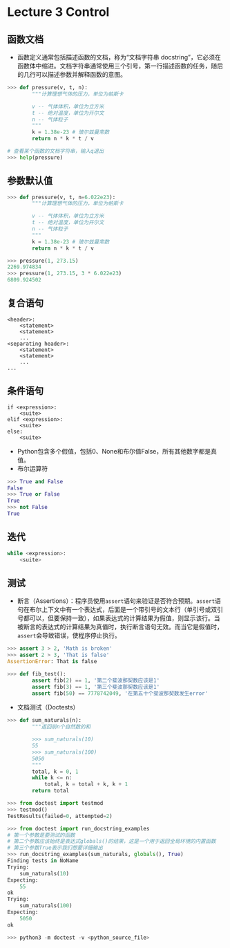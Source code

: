 # Lecture 3 Control
## 函数文档
* 函数定义通常包括描述函数的文档，称为“文档字符串 docstring”，它必须在函数体中缩进。文档字符串通常使用三个引号，第一行描述函数的任务，随后的几行可以描述参数并解释函数的意图。
```python
>>> def pressure(v, t, n):
        """计算理想气体的压力，单位为帕斯卡

        v -- 气体体积，单位为立方米
        t -- 绝对温度，单位为开尔文
        n -- 气体粒子
        """
        k = 1.38e-23 # 玻尔兹曼常数
        return n * k * t / v

# 查看某个函数的文档字符串，输入q退出
>>> help(pressure)
```
## 参数默认值
```python
>>> def pressure(v, t, n=6.022e23):
        """计算理想气体的压力，单位为帕斯卡

        v -- 气体体积，单位为立方米
        t -- 绝对温度，单位为开尔文
        n -- 气体粒子
        """
        k = 1.38e-23 # 玻尔兹曼常数
        return n * k * t / v

>>> pressure(1, 273.15)
2269.974834
>>> pressure(1, 273.15, 3 * 6.022e23)
6809.924502
```
## 复合语句
```
<header>:
    <statement>
    <statement>
    ...
<separating header>:
    <statement>
    <statement>
    ...
...    
```
## 条件语句
```
if <expression>:
    <suite>
elif <expression>:
    <suite>
else:
    <suite>
```
* Python包含多个假值，包括0、None和布尔值False，所有其他数字都是真值。
* 布尔运算符
```python
>>> True and False
False
>>> True or False
True
>>> not False
True
```
## 迭代
```python
while <expression>:
    <suite>
```
## 测试
* 断言（Assertions）：程序员使用`assert`语句来验证是否符合预期。`assert`语句在布尔上下文中有一个表达式，后面是一个带引号的文本行（单引号或双引号都可以，但要保持一致），如果表达式的计算结果为假值，则显示该行。当被断言的表达式的计算结果为真值时，执行断言语句无效。而当它是假值时，`assert`会导致错误，使程序停止执行。
```python
>>> assert 3 > 2, 'Math is broken'
>>> assert 2 > 3, 'That is false'
AssertionError: That is false
```
```python
>>> def fib_test():
        assert fib(2) == 1, '第二个斐波那契数应该是1'
        assert fib(3) == 1, '第三个斐波那契数应该是1'
        assert fib(50) == 7778742049, '在第五十个斐波那契数发生error'
```
* 文档测试（Doctests）
```python
>>> def sum_naturals(n):
        """返回前n个自然数的和

        >>> sum_naturals(10)
        55
        >>> sum_naturals(100)
        5050
        """
        total, k = 0, 1
        while k <= n:
            total, k = total + k, k + 1
        return total

>>> from doctest import testmod
>>> testmod()
TestResults(failed=0, attempted=2)

>>> from doctest import run_docstring_examples
# 第一个参数是要测试的函数
# 第二个参数应该始终是表达式globals()的结果，这是一个用于返回全局环境的内置函数
# 第三个参数True表示我们想要详细输出
>>> run_docstring_examples(sum_naturals, globals(), True)
Finding tests in NoName
Trying:
    sum_naturals(10)
Expecting:
    55
ok
Trying:
    sum_naturals(100)
Expecting:
    5050
ok    

>>> python3 -m doctest -v <python_source_file>
```

